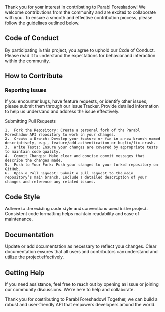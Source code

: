 Thank you for your interest in contributing to Parabl Foreshadow! We welcome contributions from the community and are excited to collaborate with you. To ensure a smooth and effective contribution process, please follow the guidelines outlined below.

## Code of Conduct

By participating in this project, you agree to uphold our Code of Conduct. Please read it to understand the expectations for behavior and interaction within the community.

## How to Contribute

### Reporting Issues

If you encounter bugs, have feature requests, or identify other issues, please submit them through our Issue Tracker. Provide detailed information to help us understand and address the issue effectively.

Submitting Pull Requests

    1.	Fork the Repository: Create a personal fork of the Parabl Foreshadow API repository to work on your changes.
    2.	Create a Branch: Develop your feature or fix in a new branch named descriptively, e.g., feature/add-authentication or bugfix/fix-crash.
    3.	Write Tests: Ensure your changes are covered by appropriate tests to maintain code quality.
    4.	Commit Changes: Make clear and concise commit messages that describe the changes made.
    5.	Push to Your Fork: Push your changes to your forked repository on GitHub.
    6.	Open a Pull Request: Submit a pull request to the main repository’s main branch. Include a detailed description of your changes and reference any related issues.

## Code Style

Adhere to the existing code style and conventions used in the project. Consistent code formatting helps maintain readability and ease of maintenance.

## Documentation

Update or add documentation as necessary to reflect your changes. Clear documentation ensures that all users and contributors can understand and utilize the project effectively.

## Getting Help

If you need assistance, feel free to reach out by opening an issue or joining our community discussions. We’re here to help and collaborate.

Thank you for contributing to Parabl Foreshadow! Together, we can build a robust and user-friendly API that empowers developers around the world.
